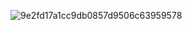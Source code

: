 
![9e2fd17a1cc9db0857d9506c63959578](https://github.com/user-attachments/assets/5f6cde0a-eb5d-43da-ba0a-ff85e42ad2c8)

